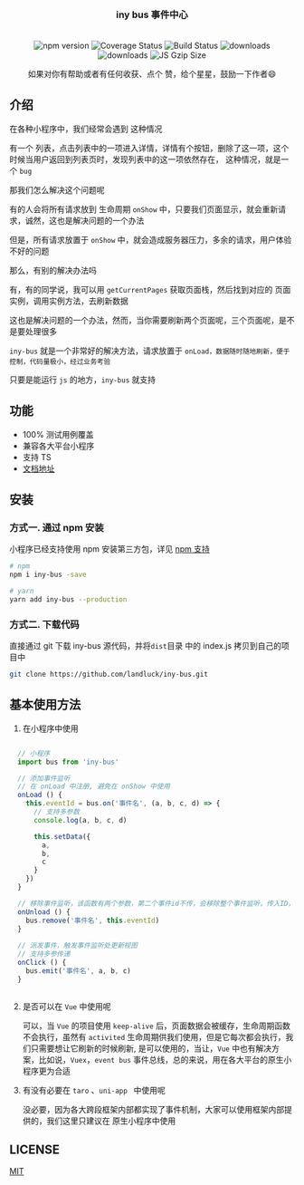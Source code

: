 
<h3 align="center" style="margin: 30px 0 35px;">iny bus 事件中心</h3>


<p align="center">
    <img src="https://img.shields.io/npm/v/iny-bus.svg?style=flat-square" alt="npm version" />
    <img src="https://codecov.io/gh/landluck/iny-bus/branch/master/graph/badge.svg" alt="Coverage Status" />
    <img src="https://travis-ci.org/landluck/iny-bus.svg?branch=master" alt="Build Status" />
    <img src="https://img.shields.io/npm/dt/iny-bus.svg?style=flat-square" alt="downloads" />
    <img src="https://img.shields.io/npm/dm/iny-bus.svg?style=flat-square" alt="downloads" />
    <img src="https://img.badgesize.io/https://unpkg.com/iny-bus/dist/iny-bus.js?compression=gzip&style=flat-square&label=JS%20gzip%20size" alt="JS Gzip Size" />
</p>

<p align='center'>如果对你有帮助或者有任何收获、点个 赞，给个星星，鼓励一下作者😄<p>



## 介绍

  在各种小程序中，我们经常会遇到 这种情况

  有一个 列表，点击列表中的一项进入详情，详情有个按钮，删除了这一项，这个时候当用户返回到列表页时，发现列表中的这一项依然存在，
  这种情况，就是一个 `bug`
  
  
  那我们怎么解决这个问题呢
  
  有的人会将所有请求放到 生命周期 `onShow` 中，只要我们页面显示，就会重新请求，诚然，这也是解决问题的一个办法

  但是，所有请求放置于 `onShow` 中，就会造成服务器压力，多余的请求，用户体验不好的问题

  那么，有别的解决办法吗

  有，有的同学说，我可以用 `getCurrentPages` 获取页面栈，然后找到对应的 页面实例，调用实例方法，去刷新数据

  这也是解决问题的一个办法，然而，当你需要刷新两个页面呢，三个页面呢，是不是要处理很多

  `iny-bus` 就是一个非常好的解决方法，请求放置于 `onLoad，数据随时随地刷新，便于控制，代码量极小，经过业务考验`

  只要是能运行 `js` 的地方，`iny-bus` 就支持


## 功能

* 100% 测试用例覆盖
* 兼容各大平台小程序
* 支持 TS
* [文档地址](https://landluck.github.io/iny-bus/docs)

## 安装

### 方式一. 通过 npm 安装

小程序已经支持使用 npm 安装第三方包，详见 [npm 支持](https://developers.weixin.qq.com/miniprogram/dev/devtools/npm.html?search-key=npm)

```bash
# npm
npm i iny-bus -save

# yarn
yarn add iny-bus --production
```

### 方式二. 下载代码

直接通过 git 下载 iny-bus 源代码，并将`dist`目录 中的 index.js 拷贝到自己的项目中

```bash
git clone https://github.com/landluck/iny-bus.git
```

## 基本使用方法

1. 在小程序中使用

```javascript

  // 小程序
  import bus from 'iny-bus'

  // 添加事件监听
  // 在 onLoad 中注册, 避免在 onShow 中使用
  onLoad () {
    this.eventId = bus.on('事件名', (a, b, c, d) => {
      // 支持多参数
      console.log(a, b, c, d)

      this.setData({
        a,
        b,
        c
      }
    })
  }

  // 移除事件监听，该函数有两个参数，第二个事件id不传，会移除整个事件监听，传入ID，会移除该页面的事件监听，避免多余资源浪费, 在添加事件监听后，页面卸载(onUnload)时建议移除
  onUnload () {
    bus.remove('事件名', this.eventId)
  }
 
  // 派发事件，触发事件监听处更新视图
  // 支持多参传递
  onClick () {
    bus.emit('事件名', a, b, c)
  }
 
```

2. 是否可以在 `Vue` 中使用呢

    可以，当 `Vue` 的项目使用 `keep-alive` 后，页面数据会被缓存，生命周期函数不会执行，虽然有 `activited` 生命周期供我们使用，但是它每次都会执行，我们只需要想让它刷新的时候刷新, 是可以使用的，当让，`Vue` 中也有解决方案，比如说，`Vuex`，`event bus` 事件总线，总的来说，用在各大平台的原生小程序更为合适
    
3. 有没有必要在 `taro` 、`uni-app ` 中使用呢
   
    没必要，因为各大跨段框架内部都实现了事件机制，大家可以使用框架内部提供的，我们这里只建议在 原生小程序中使用

## LICENSE

[MIT](https://en.wikipedia.org/wiki/MIT_License)
